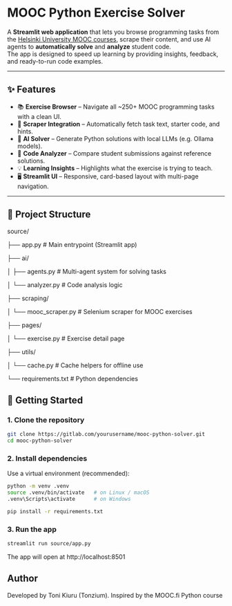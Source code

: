 # MOOC Python Exercise Solver

A **Streamlit web application** that lets you browse programming tasks from the [Helsinki University MOOC courses](https://ohjelmointi-25.mooc.fi/), scrape their content, and use AI agents to **automatically solve** and **analyze** student code.  
The app is designed to speed up learning by providing insights, feedback, and ready-to-run code examples.

---

## ✨ Features
- 📚 **Exercise Browser** – Navigate all ~250+ MOOC programming tasks with a clean UI.  
- 🔎 **Scraper Integration** – Automatically fetch task text, starter code, and hints.  
- 🤖 **AI Solver** – Generate Python solutions with local LLMs (e.g. Ollama models).  
- 🧪 **Code Analyzer** – Compare student submissions against reference solutions.  
- 💡 **Learning Insights** – Highlights what the exercise is trying to teach.  
- 🖥️ **Streamlit UI** – Responsive, card-based layout with multi-page navigation.  

---

## 📂 Project Structure

source/

├── app.py # Main entrypoint (Streamlit app)

├── ai/

│ ├── agents.py # Multi-agent system for solving tasks

│ └── analyzer.py # Code analysis logic

├── scraping/

│ └── mooc_scraper.py # Selenium scraper for MOOC exercises

├── pages/

│ └── exercise.py # Exercise detail page

├── utils/

│ └── cache.py # Cache helpers for offline use

└── requirements.txt # Python dependencies


## 🚀 Getting Started

### 1. Clone the repository
```bash
git clone https://gitlab.com/yourusername/mooc-python-solver.git
cd mooc-python-solver
```

### 2. Install dependencies
Use a virtual environment (recommended):
```bash
python -m venv .venv
source .venv/bin/activate   # on Linux / macOS
.venv\Scripts\activate      # on Windows

pip install -r requirements.txt
```

### 3. Run the app

```bash
streamlit run source/app.py
```

The app will open at http://localhost:8501

## Author

Developed by Toni Kiuru (Tonzium).
Inspired by the MOOC.fi Python course
